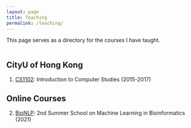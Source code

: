 ```yaml
---
layout: page
title: Teaching
permalink: /teaching/
---
```


This page serves as a directory for the courses I have taught.

<hr style="clear:both;visibility: hidden;" />  


## CityU of Hong Kong

1. [CS1102](https://www.cityu.edu.hk/ug/201516/course/CS1102.htm): Introduction to Computer Studies (2015-2017)

## Online Courses
2. [BioNLP](https://skyan.me/lectures/online/bionlp-intro): 2nd Summer School on Machine Learning in Bioinformatics (2021)
